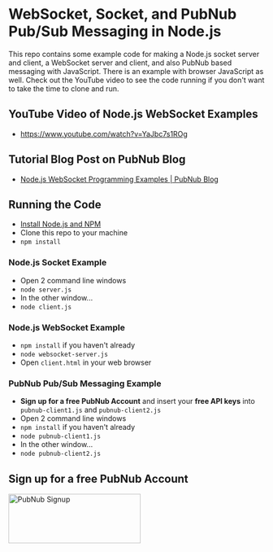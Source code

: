 # WebSocket, Socket, and PubNub Pub/Sub Messaging in Node.js

This repo contains some example code for making a Node.js socket server and client, a WebSocket server and client, and also PubNub based messaging with JavaScript. There is an example with browser JavaScript as well. Check out the YouTube video to see the code running if you don't want to take the time to clone and run.

## YouTube Video of Node.js WebSocket Examples
 - https://www.youtube.com/watch?v=YaJbc7s1ROg

## Tutorial Blog Post on PubNub Blog
 - [Node.js WebSocket Programming Examples | PubNub Blog](https://www.pubnub.com/blog/nodejs-websocket-programming-examples/?devrel_gh=nodejs-websocket-examples)

## Running the Code
 - [Install Node.js and NPM](https://nodejs.org/en/download/)
 - Clone this repo to your machine
 - `npm install`

### Node.js Socket Example
 - Open 2 command line windows
 - `node server.js`
 - In the other window...
 - `node client.js`

### Node.js WebSocket Example
 - `npm install` if you haven't already
 - `node websocket-server.js`
 - Open `client.html` in your web browser

### PubNub Pub/Sub Messaging Example
 - **Sign up for a free PubNub Account** and insert your **free API keys** into `pubnub-client1.js` and `pubnub-client2.js`
 - Open 2 command line windows
 - `npm install` if you haven't already
 - `node pubnub-client1.js`
 - In the other window...
 - `node pubnub-client2.js`

## Sign up for a free PubNub Account
<a href="https://dashboard.pubnub.com/signup?devrel_gh=websocket-nodejs-demo">
    <img alt="PubNub Signup" src="https://i.imgur.com/og5DDjf.png" width=260 height=97/>
</a>
